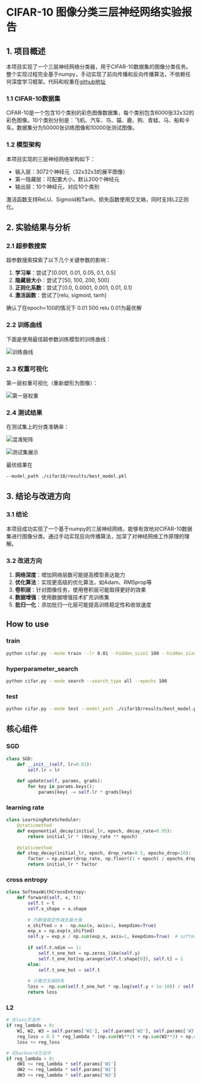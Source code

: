 # CIFAR-10 图像分类三层神经网络实验报告

## 1. 项目概述

本项目实现了一个三层神经网络分类器，用于CIFAR-10数据集的图像分类任务。整个实现过程完全基于numpy，手动实现了前向传播和反向传播算法，不依赖任何深度学习框架。代码和权重在[github地址](https://github.com/LiYu0524/cifar10_classifier_numpy)

### 1.1 CIFAR-10数据集

CIFAR-10是一个包含10个类别的彩色图像数据集，每个类别包含6000张32x32的彩色图像。10个类别分别是：飞机、汽车、鸟、猫、鹿、狗、青蛙、马、船和卡车。数据集分为50000张训练图像和10000张测试图像。

### 1.2 模型架构

本项目实现的三层神经网络架构如下：

- 输入层：3072个神经元（32x32x3的展平图像）
- 第一隐藏层：可配置大小，默认200个神经元
- 输出层：10个神经元，对应10个类别

激活函数支持ReLU、Sigmoid和Tanh，损失函数使用交叉熵，同时支持L2正则化。

## 2. 实验结果与分析

### 2.1 超参数搜索

超参数搜索探索了以下几个关键参数的影响：

1. **学习率**：尝试了[0.001, 0.01, 0.05, 0.1, 0.5]
2. **隐藏层大小**：尝试了[50, 100, 200, 500]
3. **正则化系数**：尝试了[0.0, 0.0001, 0.001, 0.01, 0.1]
4. **激活函数**：尝试了[relu, sigmoid, tanh]

确认了在epoch=100的情况下 0.01 500 relu 0.01为最优解



### 2.2 训练曲线

下面是使用最佳超参数训练模型的训练曲线：

![训练曲线](assets/training_curves_20250413_210222.png)

### 2.3 权重可视化

第一层权重可视化（重新塑形为图像）：

![第一层权重](assets/layer1_weights_images_20250413_231633.png)

### 2.4 测试结果

在测试集上的分类准确率：

![混淆矩阵](assets/confusion_matrix.png)

![测试集展示](cifar10\results\test_predictions.png)

最优结果在

`--model_path ./cifar10/results/best_model.pkl`

## 3. 结论与改进方向

### 3.1 结论

本项目成功实现了一个基于numpy的三层神经网络，能够有效地对CIFAR-10数据集进行图像分类。通过手动实现反向传播算法，加深了对神经网络工作原理的理解。

### 3.2 改进方向

1. **网络深度**：增加网络层数可能提高模型表达能力
2. **优化算法**：实现更高级的优化算法，如Adam、RMSprop等
3. **卷积层**：针对图像任务，使用卷积层可能取得更好的效果
4. **数据增强**：使用数据增强技术扩充训练集
5. **批归一化**：添加批归一化层可能提高训练稳定性和收敛速度



## How to use

### train

````bash
python cifar.py --mode train --lr 0.01 --hidden_size1 100 --hidden_size2 100 --activation relu --batch_size 100 --epochs 200 --reg_lambda 0.01 --lr_decay --decay_rate 0.95
````

### hyperparameter_search

```bash
python cifar.py --mode search --search_type all --epochs 100
```

### test

```bash
python cifar.py --mode test --model_path ./cifar10/results/best_model.pkl
```



## 核心组件

### SGD

```python
class SGD:
    def __init__(self, lr=0.01):
        self.lr = lr
    
    def update(self, params, grads):
        for key in params.keys():
            params[key] -= self.lr * grads[key]
```

### learning rate 

```python
class LearningRateScheduler:
    @staticmethod
    def exponential_decay(initial_lr, epoch, decay_rate=0.95):
        return initial_lr * (decay_rate ** epoch)
    
    @staticmethod
    def step_decay(initial_lr, epoch, drop_rate=0.5, epochs_drop=10):
        factor = np.power(drop_rate, np.floor((1 + epoch) / epochs_drop))
        return initial_lr * factor
```

### cross entropy

```python
class SoftmaxWithCrossEntropy:
    def forward(self, x, t):
        self.t = t
        self.x_shape = x.shape
        
        # 为数值稳定性减去最大值
        x_shifted = x - np.max(x, axis=1, keepdims=True)
        exp_x = np.exp(x_shifted)
        self.y = exp_x / np.sum(exp_x, axis=1, keepdims=True)  # softmax
        
        if self.t.ndim == 1:
            self.t_one_hot = np.zeros_like(self.y)
            self.t_one_hot[np.arange(self.t.shape[0]), self.t] = 1
        else:
            self.t_one_hot = self.t
        
        # 计算交叉熵损失
        loss = -np.sum(self.t_one_hot * np.log(self.y + 1e-10)) / self.x_shape[0]
        return loss
```

### L2

```python
# 在loss方法中
if reg_lambda > 0:
    W1, W2, W3 = self.params['W1'], self.params['W2'], self.params['W3']
    reg_loss = 0.5 * reg_lambda * (np.sum(W1**2) + np.sum(W2**2) + np.sum(W3**2))
    loss += reg_loss

# 在backward方法中
if reg_lambda > 0:
    dW1 += reg_lambda * self.params['W1']
    dW2 += reg_lambda * self.params['W2']
    dW3 += reg_lambda * self.params['W3']
```

